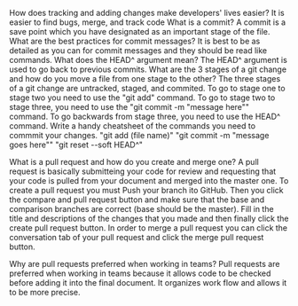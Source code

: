 How does tracking and adding changes make developers' lives easier?
It is easier to find bugs, merge, and track code
What is a commit?
A commit is a save point which you have designated as an important stage of the file.
What are the best practices for commit messages?
It is best to be as detailed as you can for commit messages and they should be read like commands.
What does the HEAD^ argument mean?
The HEAD^ argument is used to go back to previous commits.
What are the 3 stages of a git change and how do you move a file from one stage to the other?
The three stages of a git change are untracked, staged, and commited. To go to stage one to stage two you need to use the "git add" command. To go to stage two to stage three, you need to use the "git commit -m "message here"" command. To go backwards from stage three, you need to use the HEAD^ command.
Write a handy cheatsheet of the commands you need to commmit your changes.
"git add (file name)"
"git commit -m "message goes here""
"git reset --soft HEAD^"

What is a pull request and how do you create and merge one?
A pull request is basically submitteing your code for review and requesting that your code is pulled from your document and merged into the master one. To create a pull request you must Push your branch ito GitHub. Then you click the compare and pull request button and make sure that the base and comparison branches are correct (base should be the master). Fill in the title and descriptions of the changes that you made and then finally click the create pull request button.
In order to merge a pull request you can click the conversation tab of your pull request and click the merge pull request button.

Why are pull requests preferred when working in teams?
Pull requests are preferred when working in teams because it allows code to be checked before adding it into the final document. It organizes work flow and allows it to be more precise.